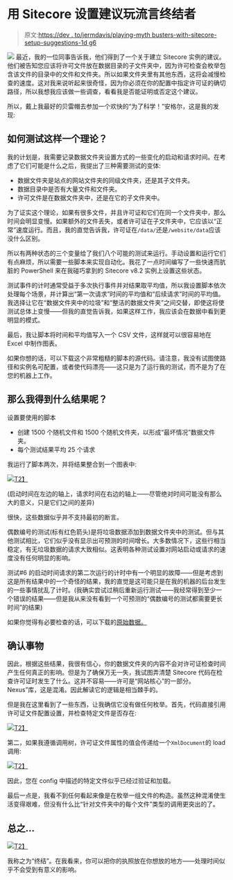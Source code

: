 # 用 Sitecore 设置建议玩流言终结者

> 原文:[https://dev . to/jermdavis/playing-myth busters-with-sitecore-setup-suggestions-1d g6](https://dev.to/jermdavis/playing-mythbusters-with-sitecore-setup-suggestions-1dg6)

[![](../Images/c146ed59eb2e5d89d1116fa08e37b822.png)](https://jermdavis.files.wordpress.com/2018/05/mythbuster-group.jpg) 最近，我的一位同事告诉我，他们得到了一个关于建立 Sitecore 实例的建议。他们被告知您应该将许可文件放在数据目录的子文件夹中，因为许可检查会枚举包含该文件的目录中的文件和文件夹。所以如果文件夹里有其他东西，这将会减慢检查的速度。这对我来说听起来很奇怪，因为你必须在你的配置中指定许可证的确切路径，所以我想我应该做一些调查，看看我是否能证明或否定这个建议。

所以，戴上我最好的贝雷帽去参加一个欢快的“为了科学！”安格尔，这是我的发现:

## 如何测试这样一个理论？

我的计划是，我需要记录数据文件夹设置方式的一些变化的启动和请求时间。在考虑了它们可能是什么之后，我提出了三种需要测试的变体:

*   数据文件夹是站点的网站文件夹的同级文件夹，还是其子文件夹。
*   数据目录中是否有大量文件和文件夹。
*   许可文件是在数据文件夹中，还是在它的子文件夹中。

为了证实这个理论，如果有很多文件，并且许可证和它们在同一个文件夹中，那么时间会明显变慢。如果额外的文件丢失，或者许可证在子文件夹中，它应该以“正常”速度运行。而且，我的直觉告诉我，许可证在`/data/`还是`/website/data`应该没什么区别。

所以有两种状态的三个变量给了我们八个可能的测试来运行。手动设置和运行它们有点麻烦，所以需要一些脚本来实现自动化。我花了一点时间编写了一些快速而肮脏的 PowerShell 来在我碰巧拿到的 Sitecore v8.2 实例上设置这些状态。

测试事件的计时通常受益于多次执行事件并对结果取平均值，所以我设置脚本依次处理每个场景，并计算出“第一次请求”时间的平均值和“后续请求”时间的平均值。我选择让它在“数据文件夹中的垃圾”和“整洁的数据文件夹”之间交替，即使这将使测试总体上变慢——但我的直觉告诉我，如果这样工作，我应该会在数据中看到更明显的模式。

最后，我让脚本将时间和平均值写入一个 CSV 文件，这样就可以很容易地在 Excel 中制作图表。

如果你想的话，可以下载这个非常粗糙的脚本的源代码。请注意，我没有试图使路径和实例名可配置，或者使代码漂亮——这只是为了运行我的测试，而不是为了在您的机器上工作。

## 那么我得到什么结果呢？

设置要使用的脚本

*   创建 1500 个随机文件和 1500 个随机文件夹，以形成“最坏情况”数据文件夹。
*   每个测试结果平均 25 个请求

我运行了脚本两次，并将结果整合到一个图表中:

[![](../Images/c850d0e8053419dab705a215b6701c99.png)T2】](https://jermdavis.files.wordpress.com/2018/05/timingaveragesgraph2.png)

(启动时间在左边的轴上，请求时间在右边的轴上——尽管绝对时间可能没有那么大的意义，只是它们之间的差异)

很快，这些数据似乎并不支持最初的断言。

偶数编号的测试(标有红色箭头)是将垃圾数据添加到数据文件夹中的测试。但与其他测试相比，它们似乎没有显示出可预测的时间增长。大多数情况下，这些行相当稳定，有无垃圾数据的请求大致相似。这表明各种测试设置对网站启动或请求的速度没有任何明显的影响。

测试#6 的启动时间请求的第二次运行的计时中有一个明显的故障——但是考虑到这是所有结果中的一个奇怪的结果，我的直觉是这可能只是在我的机器的后台发生的一些事情扰乱了计时。(我确实尝试过稍后重新运行测试——我经常得到至少一个错误的结果——但是我从来没有看到一个可预测的“偶数编号的测试都需要更长时间”的结果)

如果你觉得有必要检查的话，可以下载的[原始数据。](https://jermdavis.files.wordpress.com/2018/05/testdata.xlsx)

## 确认事物

因此，根据这些结果，我很有信心，你的数据文件夹的内容不会对许可证检查时间产生任何真正的影响。但是为了确保万无一失，我试图弄清楚 Sitecore 代码在检查许可证时发生了什么。这并不容易——许可是“网站核心”的一部分。Nexus”库，这是混淆。因此解读它的逻辑是相当棘手的。

但是我在这里看到了一些东西，让我确信它没有做任何枚举。首先，代码直接引用许可证文件配置设置，并检查特定文件是否存在:

[![](../Images/a5c302c91af4abc55a93dcf882f81494.png)T2】](https://jermdavis.files.wordpress.com/2018/05/licensefilecheck.png)

第二，如果我遵循调用树，许可证文件属性的值会传递给一个`XmlDocument`的 load 调用:

[![](../Images/e11d500fe1e83b71c0162259212258c9.png)T2】](https://jermdavis.files.wordpress.com/2018/05/licensefilecheck2.png)

因此，您在 config 中描述的特定文件似乎已经过验证和加载。

最后一点是，我看不到任何看起来像是在枚举一组文件的构造。虽然这种混淆使生活变得艰难，但没有什么比“针对文件夹中的每个文件”类型的调用更突出的了。

## 总之…

[![](../Images/8d47705ecbc7cd49d298b554a400b413.png)T2】](https://jermdavis.files.wordpress.com/2018/05/15130616.jpg)

我称之为“终结”。在我看来，你可以把你的执照放在你想放的地方——处理时间似乎不会受到有意义的影响。